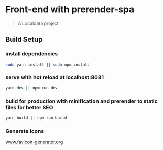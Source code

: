 # Front-end with prerender-spa

> A Localdata project

## Build Setup

### install dependencies
``` bash
sudo yarn install || sudo npm install
```
### serve with hot reload at localhost:8081
``` bash
yarn dev || npm run dev
```

### build for production with minification and prerender to static files for better SEO
``` bash
yarn build || npm run build
```
### Generate Icons
www.favicon-generator.org
